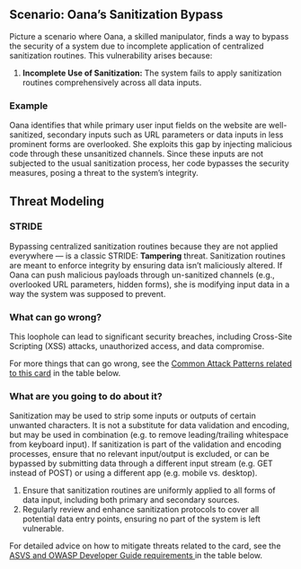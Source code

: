 ## Scenario: Oana’s Sanitization Bypass

Picture a scenario where Oana, a skilled manipulator, finds a way to bypass the security of a system due to incomplete application of centralized sanitization routines. This vulnerability arises because:

1. **Incomplete Use of Sanitization:** The system fails to apply sanitization routines comprehensively across all data inputs.

### Example

Oana identifies that while primary user input fields on the website are well-sanitized, secondary inputs such as URL parameters or data inputs in less prominent forms are overlooked. She exploits this gap by injecting malicious code through these unsanitized channels. Since these inputs are not subjected to the usual sanitization process, her code bypasses the security measures, posing a threat to the system’s integrity.

## Threat Modeling

### STRIDE

Bypassing centralized sanitization routines because they are not applied everywhere — is a classic STRIDE: **Tampering** threat.
Sanitization routines are meant to enforce integrity by ensuring data isn’t maliciously altered.
If Oana can push malicious payloads through un-sanitized channels (e.g., overlooked URL parameters, hidden forms), she is modifying input data in a way the system was supposed to prevent.

### What can go wrong?

This loophole can lead to significant security breaches, including Cross-Site Scripting (XSS) attacks, unauthorized access, and data compromise.

For more things that can go wrong, see the [Common Attack Patterns related to this card](#mapping 'Common Attack Patterns related to this card [internal]') in the table below.

### What are you going to do about it?

Sanitization may be used to strip some inputs or outputs of certain unwanted characters. It is not a substitute for data validation and encoding, but may be used in combination (e.g. to remove leading/trailing whitespace from keyboard input). If sanitization is part of the validation and encoding processes, ensure that no relevant input/output is excluded, or can be bypassed by submitting data through a different input stream (e.g. GET instead of POST) or using a different app (e.g. mobile vs. desktop).

1. Ensure that sanitization routines are uniformly applied to all forms of data input, including both primary and secondary sources.
2. Regularly review and enhance sanitization protocols to cover all potential data entry points, ensuring no part of the system is left vulnerable.

For detailed advice on how to mitigate threats related to the card, see the [ASVS and OWASP Developer Guide requirements ](#mapping 'ASVS and OWASP Developer Guide requirements [internal]') in the table below.
